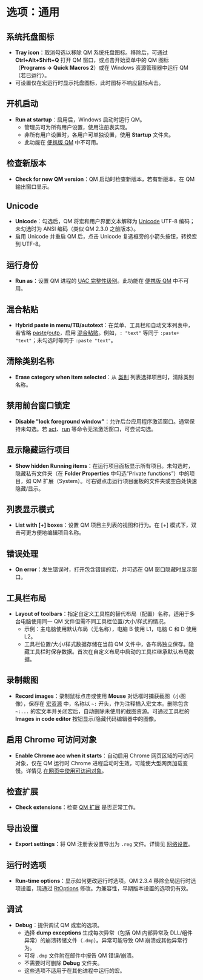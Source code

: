 # 选项：通用

## 系统托盘图标

- **Tray icon**：取消勾选以移除 QM 系统托盘图标。移除后，可通过 **Ctrl+Alt+Shift+Q** 打开 QM 窗口，或点击开始菜单中的 QM 图标（**Programs -> Quick Macros 2**）或在 Windows 资源管理器中运行 QM（若已运行）。
- 可设置仅在宏运行时显示托盘图标，此时图标不响应鼠标点击。

## 开机启动

- **Run at startup**：启用后，Windows 启动时运行 QM。
  - 管理员可为所有用户设置，使用注册表实现。
  - 非所有用户设置时，各用户可单独设置，使用 **Startup** 文件夹。
  - 此功能在 [便携版 QM](IDP_PORTABLE.md) 中不可用。

## 检查新版本

- **Check for new QM version**：QM 启动时检查新版本，若有新版本，在 QM 输出窗口显示。

## Unicode

- **Unicode**：勾选后，QM 将宏和用户界面文本解释为 [Unicode](IDP_UNICODE.md) UTF-8 编码；未勾选时为 ANSI 编码（类似 QM 2.3.0 之前版本）。
- 启用 Unicode 并重启 QM 后，点击 Unicode 复选框旁的小箭头按钮，转换宏到 UTF-8。

## 运行身份

- **Run as**：设置 QM 进程的 [UAC 完整性级别](IDP_VISTA.md)。此功能在 [便携版 QM](IDP_PORTABLE.md) 中不可用。

## 混合粘贴

- **Hybrid paste in menu/TB/autotext**：在菜单、工具栏和自动文本列表中，若省略 [paste](IDP_PASTE.md)/[outp](IDP_OUTP.md)，启用 [混合粘贴](IDP_PASTE.md)。例如，`: "text"` 等同于 `:paste+ "text"`；未勾选时等同于 `:paste "text"`。

## 清除类别名称

- **Erase category when item selected**：从 [类别](IDP_CATEGORIES.md) 列表选择项目时，清除类别名称。

## 禁用前台窗口锁定

- **Disable "lock foreground window"**：允许后台应用程序激活窗口。通常保持未勾选。若 [act](IDP_ACT.md)、[run](IDP_RUN.md) 等命令无法激活窗口，可尝试勾选。

## 显示隐藏运行项目

- **Show hidden Running items**：在运行项目面板显示所有项目。未勾选时，隐藏私有文件夹（在 **Folder Properties** 中勾选“Private functions”）中的项目，如 QM 扩展（System）。可右键点击运行项目面板的文件夹或空白处快速隐藏/显示。

## 列表显示模式

- **List with [+] boxes**：设置 QM 项目主列表的视图和行为。在 [+] 模式下，双击可更方便地编辑项目名称。

## 错误处理

- **On error**：发生错误时，打开包含错误的宏，并可选在 QM 窗口隐藏时显示窗口。

## 工具栏布局

- **Layout of toolbars**：指定自定义工具栏的替代布局（配置）名称，适用于多台电脑使用同一 QM 文件但需不同工具栏位置/大小/样式的情况。
  - 示例：主电脑使用默认布局（无名称），电脑 B 使用 L1，电脑 C 和 D 使用 L2。
  - 工具栏位置/大小/样式数据存储在当前 QM 文件中，各布局独立保存。隐藏工具栏时保存数据。首次在自定义布局中启动的工具栏继承默认布局数据。

## 录制截图

- **Record images**：录制鼠标点击或使用 **Mouse** 对话框时捕获截图（小图像），保存在 [宏资源](IDP_RESOURCES.md) 中，名称以 `~:` 开头，作为注释插入宏文本。删除包含 `~:...` 的宏文本并关闭宏后，自动删除未使用的截图资源。可通过工具栏的 **Images in code editor** 按钮显示/隐藏代码编辑器中的图像。

## 启用 Chrome 可访问对象

- **Enable Chrome acc when it starts**：自动启用 Chrome 网页区域的可访问对象，仅在 QM 运行时 Chrome 进程启动时生效，可能使大型网页加载变慢。详情见 [在网页中使用可访问对象](IDP_ACCESSIBLE.md)。

## 检查扩展

- **Check extensions**：检查 [QM 扩展](IDH_EXTEND.md) 是否正常工作。

## 导出设置

- **Export settings**：将 QM 注册表设置导出为 `.reg` 文件。详情见 [网络设置](IDH_NETWORK.md)。

## 运行时选项

- **Run-time options**：显示如何更改运行时选项。QM 2.3.4 移除全局运行时选项设置，现通过 [RtOptions](IDP_QMDLL.md#RtOptions) 修改。为兼容性，早期版本设置的选项仍有效。

## 调试

- **Debug**：提供调试 QM 或宏的选项。
  - 选择 **dump exceptions** 生成每次异常（包括 QM 内部异常及 DLL/组件异常）的崩溃转储文件（`.dmp`）。异常可能导致 QM 崩溃或其他异常行为。
  - 可将 `.dmp` 文件附在邮件中报告 QM 错误/崩溃。
  - 不需要时可删除 **Debug** 文件夹。
  - 这些选项不适用于在其他进程中运行的宏。